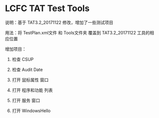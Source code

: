 # LCFC TAT Test Tools

说明：基于 TAT3.2_20171122 修改，增加了一些测试项目

用法：将 TestPlan.xml文件 和 Tools文件夹 覆盖到 TAT3.2_20171122 工具的相应位置

增加项目：

  1. 检查 CSUP

  2. 检查 Audit Date

  3. 打开 鼠标属性 窗口

  4. 打开 程序和功能 列表

  5. 打开 服务 窗口

  6. 打开 WindowsHello
